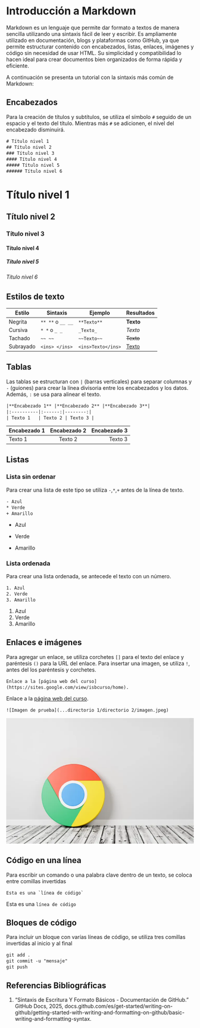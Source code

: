 # Introducción a Markdown
Markdown es un lenguaje que permite dar formato a textos de manera sencilla utilizando una sintaxis fácil de leer y escribir. Es ampliamente utilizado en documentación, blogs y plataformas como GitHub, ya que permite estructurar contenido con encabezados, listas, enlaces, imágenes y código sin necesidad de usar HTML. Su simplicidad y compatibilidad lo hacen ideal para crear documentos bien organizados de forma rápida y eficiente.

A continuación se presenta un tutorial con la sintaxis más común de Markdown:

## Encabezados
Para la creación de títulos y subtítulos, se utiliza el símbolo `#` seguido de un espacio y el texto del título. Mientras más `#` se adicionen, el nivel del encabezado disminuirá.

```
# Título nivel 1  
## Título nivel 2
### Título nivel 3
#### Título nivel 4  
##### Título nivel 5
###### Título nivel 6
```
# Título nivel 1  
## Título nivel 2
### Título nivel 3
#### Título nivel 4  
##### Título nivel 5
###### Título nivel 6 

## Estilos de texto
| Estilo   | Sintaxis        | Ejemplo                  | Resultados                       |
|----------|----------------|--------------------------|----------------------------------|
| Negrita | `** **` o `__ __` | `**Texto**` | **Texto** |
| Cursiva | `* *` o `_ _` | `_Texto_` | *Texto* |
| Tachado | `~~ ~~` | `~~Texto~~` | ~~Texto~~ |
| Subrayado | `<ins> </ins>` | `<ins>Texto</ins>` | <ins>Texto</ins> |

## Tablas
Las tablas se estructuran con `|` (barras verticales) para separar columnas y `-` (guiones) para crear la línea divisoria entre los encabezados y los datos. Además, `:` se usa para alinear el texto.  

```
|**Encabezado 1** |**Encabezado 2** |**Encabezado 3**|
|:----------|:------:|--------:|
| Texto 1   | Texto 2 | Texto 3 |
```

| **Encabezado 1** | **Encabezado 2** | **Encabezado 3** |
|:----------|:------:|--------:|
| Texto 1   | Texto 2 | Texto 3 |


## Listas
### Lista sin ordenar
Para crear una lista de este tipo se utiliza `-`,`*`,`+` antes de la línea de texto.
```
- Azul
* Verde
+ Amarillo
```
- Azul
* Verde
+ Amarillo

### Lista ordenada
Para crear una lista ordenada, se antecede el texto con un número.
```
1. Azul
2. Verde
3. Amarillo
```
1. Azul
2. Verde
3. Amarillo

## Enlaces e imágenes
Para agregar un enlace, se utiliza corchetes `[]` para el texto del enlace y paréntesis `()` para la URL del enlace. Para insertar una imagen, se utiliza  `!`, antes del los paréntesis y corchetes.

```
Enlace a la [página web del curso](https://sites.google.com/view/isbcurso/home).
```
Enlace a la [página web del curso](https://sites.google.com/view/isbcurso/home).

```
![Imagen de prueba](...directorio 1/directorio 2/imagen.jpeg)
```
![Imagen de prueba](Imagenes/imagen1.png)

## Código en una línea
Para escribir un comando o una palabra clave dentro de un texto, se coloca entre comillas invertidas

```
Esta es una `línea de código`
```
Esta es una `línea de código`

## Bloques de código
Para incluir un bloque con varías líneas de código, se utiliza tres comillas invertidas al inicio y al final

```
git add .
git commit -u "mensaje"
git push

```

## Referencias Bibliográficas
1. “Sintaxis de Escritura Y Formato Básicos - Documentación de GitHub.” GitHub Docs, 2025, docs.github.com/es/get-started/writing-on-github/getting-started-with-writing-and-formatting-on-github/basic-writing-and-formatting-syntax. 
